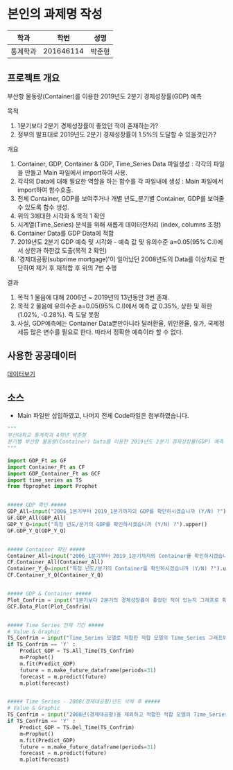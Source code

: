 # 본인의 과제명 작성

학과 | 학번 | 성명
---- | ---- | ---- 
통계학과 | 201646114 |박준형


## 프로젝트 개요
부산항 물동량(Container)를 이용한 2019년도 2분기 경제성장률(GDP) 예측

목적  
1. 1분기보다 2분기 경제성장률이 좋았던 적이 존재하는가?
2. 정부의 발표대로 2019년도 2분기 경제성장률이 1.5%의 도달할 수 있을것인가?

개요
1. Container, GDP, Container & GDP, Time_Series Data 파일생성 : 각각의 파일을 만들고 Main 파일에서 import하여 사용.
2. 각각의 Data에 대해 필요한 역할을 하는 함수를 각 파일내에 생성 : Main 파일에서 import하여 함수호출.
3. 전체 Container, GDP를 보여주거나 개별 년도_분기별 Container, GDP를 보여줄 수 있도록 함수 생성.
4. 위의 3에대한 시각화 & 목적 1 확인
5. 시계열(Time_Series) 분석을 위해 새롭게 데이터전처리 (index, columns 조정)
6. Container Data를 GDP Data에 적합
7. 2019년도 2분기 GDP 예측 및 시각화 - 예측 값 및 유의수준 a=0.05(95% C.I)에서 상한과 하한값 도출(목적 2 확인)
8. '경제대공황(subprime mortgage)'이 일어났던 2008년도의 Data를 이상치로 판단하여 제거 후 재적합 후 위의 7번 수행

결과
1. 목적 1 물음에 대해 2006년 ~ 2019년의 13년동안 3번 존재.
2. 목적 2 물음에 유의수준 a=0.05(95% C.I)에서 예측 값 0.35%, 상한 및 하한(1.02%, -0.28%). 즉 도달 못함
3. 사실, GDP예측에는 Container Data뿐만아니라 달러환율, 위안환율, 유가, 국제정세등 많은 변수를 필요로 한다. 따라서 정확한 예측이라 할 수 없다.


## 사용한 공공데이터 
[데이터보기](https://new.portmis.go.kr/portmis/websquare/websquare.jsp?w2xPath=/portmis/w2/main/index.xml&page=/portmis/w2/cm/sys/UI-PM-MT-001-021.xml&menuId=0045&menuCd=M4735&menuNm=사이트맵)

## 소스
* Main 파일만 삽입하였고, 나머지 전체 Code파일은 첨부하였습니다.
~~~python
"""
부산대학교 통계학과 4학년 박준형
분기별 부산항 물동량(Container) Data를 이용한 2019년도 2분기 경제성장률(GDP) 예측
"""

import GDP_Ft as GF
import Container_Ft as CF
import GDP_Container_Ft as GCF
import time_series as TS
from fbprophet import Prophet


##### GDP 확인 #####
GDP_All=input("2006_1분기부터 2019_1분기까지의 GDP를 확인하시겠습니까 (Y/N) ?").upper()
GF.GDP_All(GDP_All)
GDP_Y_Q=input("특정 년도/분기의 GDP를 확인하시겠습니까 (Y/N) ?").upper()
GF.GDP_Y_Q(GDP_Y_Q)


##### Container 확인 #####
Container_All=input("2006_1분기부터 2019_1분기까지의 Container를 확인하시겠습니까 (Y/N) ?").upper()
CF.Container_All(Container_All)
Container_Y_Q=input("특정 년도/분기의 Container를 확인하시겠습니까 (Y/N) ?").upper()
CF.Container_Y_Q(Container_Y_Q)


##### GDP & Container #####
Plot_Confrim = input("1분기보다 2분기의 경제성장률이 좋았던 적이 있는지 그래프로 확인하시겠습니까 (Y/N) ?").upper()
GCF.Data_Plot(Plot_Confrim)


##### Time Series 전체 기간 #####
# Value & Graphic
TS_Confrim = input("Time_Series 모델로 적합한 적합 모델의 Time_Series 그래프와 2019년도 2분기 예측값을 확인하시겠습니까 (Y/N) ?").upper()
if TS_Confrim == 'Y' :
    Predict_GDP = TS.All_Time(TS_Confrim)    
    m=Prophet()
    m.fit(Predict_GDP)
    future = m.make_future_dataframe(periods=31)
    forecast = m.predict(future)
    m.plot(forecast)


##### Time Series - 2008(경제대공황)년도 삭제 후 #####
# Value & Graphic
TS_Confrim = input("2008년(경제대공황)을 제외하고 적합한 적합 모델의 Time_Series 그래프와 2019년도 2분기 예측값을 확인하시겠습니까 (Y/N) ?").upper()
if TS_Confrim == 'Y' :
    Predict_GDP = TS.Del_Time(TS_Confrim)    
    m=Prophet()
    m.fit(Predict_GDP)
    future = m.make_future_dataframe(periods=31)
    forecast = m.predict(future)
    m.plot(forecast)
~~~
